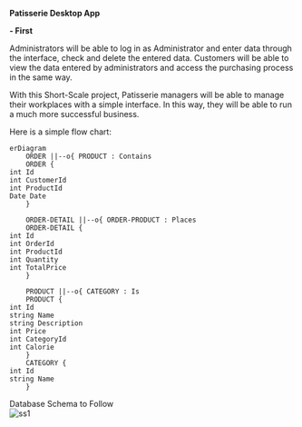 **Patisserie Desktop App**

**- First**

Administrators will be able to log in as Administrator and enter data through the interface, check and delete the entered data.
Customers will be able to view the data entered by administrators and access the purchasing process in the same way.

With this Short-Scale project, Patisserie managers will be able to manage their workplaces with a simple interface. In this way, they will be able to run a much more successful business.

Here is a simple flow chart:

```mermaid
erDiagram
    ORDER ||--o{ PRODUCT : Contains
    ORDER {
int Id
int CustomerId
int ProductId
Date Date
    }

    ORDER-DETAIL ||--o{ ORDER-PRODUCT : Places
    ORDER-DETAIL {
int Id
int OrderId
int ProductId
int Quantity
int TotalPrice
    }

    PRODUCT ||--o{ CATEGORY : Is
    PRODUCT {
int Id
string Name
string Description
int Price
int CategoryId
int Calorie
    }
    CATEGORY {
int Id
string Name
    }
```
  Database Schema to Follow      
![ss1](https://github.com/xHolland41/Pattisserie-Desktop-App/assets/81883631/055827ae-837b-4c84-8b88-5b7485ff2da3)

